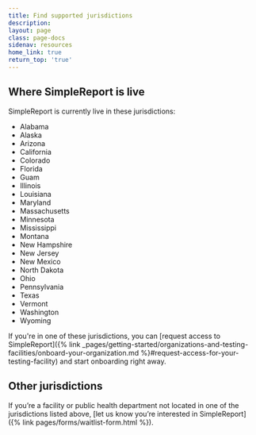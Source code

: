 ```yaml
---
title: Find supported jurisdictions
description:
layout: page
class: page-docs
sidenav: resources
home_link: true
return_top: 'true'
---
```


## Where SimpleReport is live
SimpleReport is currently live in these jurisdictions:
- Alabama
- Alaska
- Arizona
- California
- Colorado
- Florida
- Guam
- Illinois
- Louisiana
- Maryland
- Massachusetts
- Minnesota
- Mississippi
- Montana
- New Hampshire
- New Jersey
- New Mexico
- North Dakota
- Ohio
- Pennsylvania
- Texas
- Vermont
- Washington
- Wyoming

If you're in one of these jurisdictions, you can [request access to SimpleReport]({% link _pages/getting-started/organizations-and-testing-facilities/onboard-your-organization.md %}#request-access-for-your-testing-facility) and start onboarding right away.

## Other jurisdictions
If you’re a facility or public health department not located in one of the jurisdictions listed above, [let us know you’re interested in SimpleReport]({% link pages/forms/waitlist-form.html %}).

